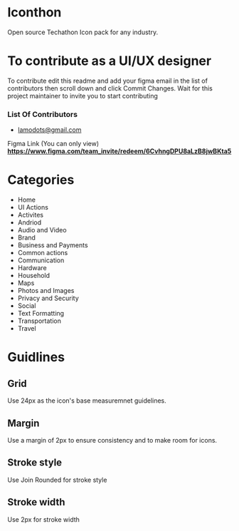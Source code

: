 # Iconthon
Open source Techathon  Icon pack for any industry.
# To contribute as a UI/UX designer
To contribute edit this readme and add your figma email in the list of contributors then scroll down and click Commit Changes.
Wait for this project maintainer to invite you to start contributing

### List Of Contributors
- lamodots@gmail.com

Figma Link (You can only view) 
**https://www.figma.com/team_invite/redeem/6CvhngDPU8aLzB8jwBKta5**

# Categories
- Home
- UI Actions
- Activites
- Andriod 
- Audio and Video
- Brand
- Business and Payments
- Common actions
- Communication
- Hardware
- Household
- Maps
- Photos and Images
- Privacy and Security
- Social
- Text Formatting
- Transportation 
- Travel
# Guidlines
## Grid
Use 24px as the icon's base measuremnet guidelines.
## Margin
Use a margin of 2px to ensure consistency and to make room for icons.
## Stroke style
Use Join Rounded for stroke style
## Stroke width
Use 2px for stroke width
